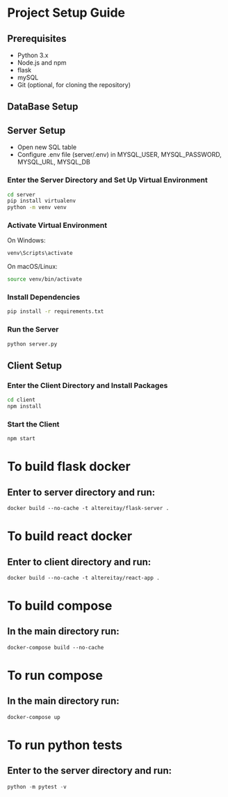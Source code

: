 # Project Setup Guide

## Prerequisites

- Python 3.x
- Node.js and npm
- flask 
- mySQL
- Git (optional, for cloning the repository) 
  
## DataBase Setup 


## Server Setup
 - Open new SQL table 
 - Configure .env file (server/.env) in MYSQL_USER, MYSQL_PASSWORD, MYSQL_URL, MYSQL_DB
  
### Enter the Server Directory and Set Up Virtual Environment
```bash
cd server
pip install virtualenv
python -m venv venv
```

### Activate Virtual Environment
On Windows:
```bash
venv\Scripts\activate
```

On macOS/Linux:
```bash
source venv/bin/activate
```

### Install Dependencies
```bash
pip install -r requirements.txt
```

### Run the Server
```bash
python server.py
```

## Client Setup

### Enter the Client Directory and Install Packages
```bash
cd client
npm install
```

### Start the Client
```bash
npm start
```



# To build flask docker
## Enter to server directory and run: 
```dockerfile
docker build --no-cache -t altereitay/flask-server .
```

# To build react docker
## Enter to client directory and run: 
```dockerfile
docker build --no-cache -t altereitay/react-app .
```

# To build compose
## In the main directory run: 
```dockerfile
docker-compose build --no-cache
```

# To run compose
## In the main directory run: 
```dockerfile
docker-compose up
```

# To run python tests
## Enter to the server directory and run:
```python
python -m pytest -v
```